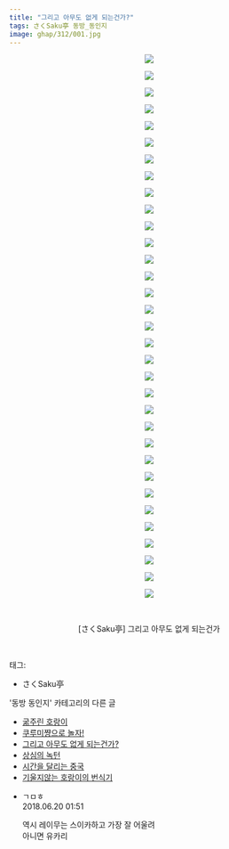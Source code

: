 ```yaml
---
title: "그리고 아무도 없게 되는건가?"
tags: さくSaku亭 동방_동인지
image: ghap/312/001.jpg
---
```

<div class="article">
<p style="text-align: center; clear: none; float: none;"><img src="{{ site.nasurl }}/ghap/312/001.jpg"/></p>
<p style="text-align: center; clear: none; float: none;"><img src="{{ site.nasurl }}/ghap/312/002.jpg"/></p>
<p style="text-align: center; clear: none; float: none;"><img src="{{ site.nasurl }}/ghap/312/003.jpg"/></p>
<p style="text-align: center; clear: none; float: none;"><img src="{{ site.nasurl }}/ghap/312/004.jpg"/></p>
<p style="text-align: center; clear: none; float: none;"><img src="{{ site.nasurl }}/ghap/312/005.jpg"/></p>
<p style="text-align: center; clear: none; float: none;"><img src="{{ site.nasurl }}/ghap/312/006.jpg"/></p>
<p style="text-align: center; clear: none; float: none;"><img src="{{ site.nasurl }}/ghap/312/007.jpg"/></p>
<p style="text-align: center; clear: none; float: none;"><img src="{{ site.nasurl }}/ghap/312/008.jpg"/></p>
<p style="text-align: center; clear: none; float: none;"><img src="{{ site.nasurl }}/ghap/312/009.jpg"/></p>
<p style="text-align: center; clear: none; float: none;"><img src="{{ site.nasurl }}/ghap/312/010.jpg"/></p>
<p style="text-align: center; clear: none; float: none;"><img src="{{ site.nasurl }}/ghap/312/011.jpg"/></p>
<p style="text-align: center; clear: none; float: none;"><img src="{{ site.nasurl }}/ghap/312/012.jpg"/></p>
<p style="text-align: center; clear: none; float: none;"><img src="{{ site.nasurl }}/ghap/312/013.jpg"/></p>
<p style="text-align: center; clear: none; float: none;"><img src="{{ site.nasurl }}/ghap/312/014.jpg"/></p>
<p style="text-align: center; clear: none; float: none;"><img src="{{ site.nasurl }}/ghap/312/015.jpg"/></p>
<p style="text-align: center; clear: none; float: none;"><img src="{{ site.nasurl }}/ghap/312/016.jpg"/></p>
<p style="text-align: center; clear: none; float: none;"><img src="{{ site.nasurl }}/ghap/312/017.jpg"/></p>
<p style="text-align: center; clear: none; float: none;"><img src="{{ site.nasurl }}/ghap/312/018.jpg"/></p>
<p style="text-align: center; clear: none; float: none;"><img src="{{ site.nasurl }}/ghap/312/019.jpg"/></p>
<p style="text-align: center; clear: none; float: none;"><img src="{{ site.nasurl }}/ghap/312/020.jpg"/></p>
<p style="text-align: center; clear: none; float: none;"><img src="{{ site.nasurl }}/ghap/312/021.jpg"/></p>
<p style="text-align: center; clear: none; float: none;"><img src="{{ site.nasurl }}/ghap/312/022.jpg"/></p>
<p style="text-align: center; clear: none; float: none;"><img src="{{ site.nasurl }}/ghap/312/023.jpg"/></p>
<p style="text-align: center; clear: none; float: none;"><img src="{{ site.nasurl }}/ghap/312/024.jpg"/></p>
<p style="text-align: center; clear: none; float: none;"><img src="{{ site.nasurl }}/ghap/312/025.jpg"/></p>
<p style="text-align: center; clear: none; float: none;"><img src="{{ site.nasurl }}/ghap/312/026.jpg"/></p>
<p style="text-align: center; clear: none; float: none;"><img src="{{ site.nasurl }}/ghap/312/027.jpg"/></p>
<p style="text-align: center; clear: none; float: none;"><img src="{{ site.nasurl }}/ghap/312/028.jpg"/></p>
<p style="text-align: center; clear: none; float: none;"><img src="{{ site.nasurl }}/ghap/312/029.jpg"/></p>
<p style="text-align: center; clear: none; float: none;"><img src="{{ site.nasurl }}/ghap/312/030.jpg"/></p>
<p style="text-align: center; clear: none; float: none;"><img src="{{ site.nasurl }}/ghap/312/031.jpg"/></p>
<p style="text-align: center; clear: none; float: none;"><img src="{{ site.nasurl }}/ghap/312/032.jpg"/></p>
<p style="text-align: center; clear: none; float: none;"><img src="{{ site.nasurl }}/ghap/312/033.jpg"/></p>
<p style="text-align: center; clear: none; float: none;"><br/></p>
<p style="text-align: center; clear: none; float: none;">[さくSaku亭] 그리고 아무도 없게 되는건가</p>
<p><br/></p>
</div><div class="tagTrail">
<p>태그: </p>
<ul>
<li>さくSaku亭</li>
</ul>
</div><div class="another">
<p>'동방 동인지' 카테고리의 다른 글</p>
<ul>
<li><a href="/2016-06-20-ghap_314">굶주린 호랑이</a></li>
<li><a href="/2016-06-20-ghap_313">쿠루미쨩으로 놀자!</a></li>
<li><a href="/2016-06-20-ghap_312">그리고 아무도 없게 되는건가?</a></li>
<li><a href="/2016-06-20-ghap_311">상심의 녹턴</a></li>
<li><a href="/2016-06-20-ghap_310">시간을 달리는 중국</a></li>
<li><a href="/2016-06-20-ghap_309">기울지않는 호랑이의 번식기</a></li>
</ul>
</div><div class="cb_module cb_fluid">
<div class="cb_wrt cb_profile">
<div class="comment">
<ul>
<li class="cb_thumb_off" id="comment15272888">
<div class="cb_comment_area">
<div class="cb_info_area">
<div class="cb_section">
<span class="cb_nick_name">ㄱㅁㅎ</span>
</div>
<div class="cb_section">
<span class="cb_date">2018.06.20 01:51 </span>
</div>
</div>
<div class="cb_dsc_comment">
<p class="cb_dsc">
											역시 레이무는 스이카하고 가장 잘 어울려<br/>
아니면 유카리
										</p>
</div>
</div></li>
</ul>
</div>
</div><!-- commentList close -->
</div>